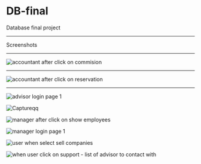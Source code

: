 # DB-final
Database final project
<hr>
Screenshots
<hr>

![accountant after click on commision](https://user-images.githubusercontent.com/79745120/170443881-4828a28b-9f6d-476c-8c5f-5b362c1571d1.JPG)

<hr>

![accountant after click on reservation](https://user-images.githubusercontent.com/79745120/170443962-bd7e1c35-ab00-4780-9acf-b0f558a11133.JPG)

<hr>

![advisor login page 1](https://user-images.githubusercontent.com/79745120/170443973-a5a1eedd-d4de-4e1a-bb04-860bcdce9ea7.JPG)

![Captureqq](https://user-images.githubusercontent.com/79745120/170443979-188db90d-d50e-4a17-ae95-a00d956f8dac.JPG)

![manager after click on show employees](https://user-images.githubusercontent.com/79745120/170443998-0539affc-cc47-406f-82bf-fffcc35f76eb.JPG)

![manager login page 1](https://user-images.githubusercontent.com/79745120/170444008-2e2f6e4e-1d84-43c2-9c92-5023bc563cec.JPG)

![user when select sell companies](https://user-images.githubusercontent.com/79745120/170444015-2f3869c5-fb80-492f-9f46-b1864cb715c5.JPG)

![when user click on support - list of advisor to contact with](https://user-images.githubusercontent.com/79745120/170444044-2cb00445-279d-450e-aa00-f0c13e025bd2.JPG)

